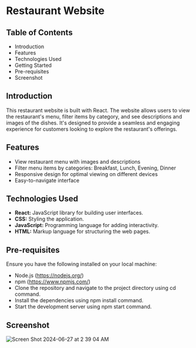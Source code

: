 # Restaurant Website
## Table of Contents
- Introduction
- Features
- Technologies Used
- Getting Started
- Pre-requisites
- Screenshot

## Introduction
This restaurant website is built with React. The website allows users to view the restaurant's menu, filter items by category, and see descriptions and images of the dishes. It's designed to provide a seamless and engaging experience for customers looking to explore the restaurant's offerings.

## Features
- View restaurant menu with images and descriptions
- Filter menu items by categories: Breakfast, Lunch, Evening, Dinner
- Responsive design for optimal viewing on different devices
- Easy-to-navigate interface

## Technologies Used
- **React:** JavaScript library for building user interfaces.
- **CSS:** Styling the application.
- **JavaScript:** Programming language for adding interactivity.
- **HTML:** Markup language for structuring the web pages.

## Pre-requisites
Ensure you have the following installed on your local machine:

- Node.js (https://nodejs.org/)
- npm (https://www.npmjs.com/)
- Clone the repository and navigate to the project directory using cd command.
- Install the dependencies using npm install command.
- Start the development server using npm start command.

## Screenshot

![Screen Shot 2024-06-27 at 2 39 04 AM](https://github.com/sr2498/Restaurant_Website/assets/134464080/8ea3ba32-903b-46e5-83b2-c7278061de5d)


